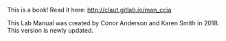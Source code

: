 This is a book! Read it here: http://claut.gitlab.io/man_ccia

This Lab Manual was created by Conor Anderson and Karen Smith in 2018. This version is newly updated.
